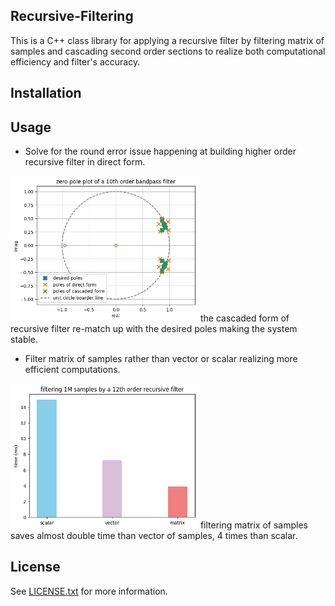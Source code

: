 ## Recursive-Filtering
This is a C++ class library for applying a recursive filter by filtering matrix of samples and cascading second order sections to realize both computational efficiency and filter's accuracy.

<!-- INSTALLATION -->
## Installation

<!-- USAGE -->
## Usage
* Solve for the round error issue happening at building higher order recursive filter in direct form.

<img src="https://github.com/Haotian-RA/recursive-filtering-2-24/blob/main/figures/round_error_zp_plot.png?raw=true" width="300" /> 
the cascaded form of recursive filter re-match up with the desired poles making the system stable.

* Filter matrix of samples rather than vector or scalar realizing more efficient computations.
<img src="https://github.com/Haotian-RA/recursive-filtering-2-24/blob/main/figures/real_time_filtering.png?raw=true" width="300" /> 
filtering matrix of samples saves almost double time than vector of samples, 4 times than scalar.

<!-- LICENSE -->
## License
See [LICENSE.txt](https://github.com/Haotian-RA/recursive-filtering-code/blob/main/LICENSE) for more information.
